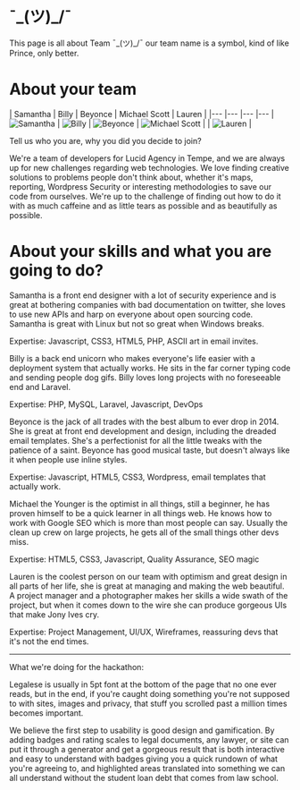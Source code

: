 ¯\_(ツ)_/¯
================

This page is all about Team ¯\_(ツ)_/¯ our team name is a symbol, kind of like Prince, only better. 


About your team
===========================

| Samantha | Billy | Beyonce | Michael Scott | Lauren |
|--- |--- |--- |---
| ![Samantha](http://secure.gravatar.com/avatar/220757a68cc9a426b6f9078ac9170d21.jpg) | 
![Billy](http://secure.gravatar.com/avatar/f041847f9cd976ec025f3dd9501edb2d.jpg) |
![Beyonce](http://secure.gravatar.com/avatar/a85684d314967429e5c77dfe65cf3bc5.jpg) |
![Michael Scott](http://secure.gravatar.com/avatar/e4e65063402813b9263c0ba9ba53f4d0.jpg) |
| ![Lauren](http://s3-us-west-2.amazonaws.com/slack-files2/avatars/2014-11-07/2961609119_1195c0bccb572b2af950_72.jpg) |

Tell us who you are, why you did you decide to join?

We're a team of developers for Lucid Agency in Tempe, and we are always up for new challenges regarding web technologies. We love finding creative solutions to problems people don't think about, whether it's maps, reporting, Wordpress Security or interesting methodologies to save our code from ourselves. We're up to the challenge of finding out how to do it with as much caffeine and as little tears as possible and as beautifully as possible.

About your skills and what you are going to do?
=======

Samantha is a front end designer with a lot of security experience and is great at bothering companies with bad documentation on twitter, she loves to use new APIs and harp on everyone about open sourcing code. Samantha is great with Linux but not so great when Windows breaks.

Expertise: Javascript, CSS3, HTML5, PHP, ASCII art in email invites.

Billy is a back end unicorn who makes everyone's life easier with a deployment system that actually works. He sits in the far corner typing code and sending people dog gifs. Billy loves long projects with no foreseeable end and Laravel.

Expertise: PHP, MySQL, Laravel, Javascript, DevOps

Beyonce is the jack of all trades with the best album to ever drop in 2014. She is great at front end development and design, including the dreaded email templates. She's a perfectionist for all the little tweaks with the patience of a saint. Beyonce has good musical taste, but doesn't always like it when people use inline styles.

Expertise: Javascript, HTML5, CSS3, Wordpress, email templates that actually work.

Michael the Younger is the optimist in all things, still a beginner, he has proven himself to be a quick learner in all things web. He knows how to work with Google SEO which is more than most people can say. Usually the clean up crew on large projects, he gets all of the small things other devs miss.

Expertise: HTML5, CSS3, Javascript, Quality Assurance, SEO magic

Lauren is the coolest person on our team with optimism and great design in all parts of her life, she is great at managing and making the web beautiful. A project manager and a photographer makes her skills a wide swath of the project, but when it comes down to the wire she can produce gorgeous UIs that make Jony Ives cry.

Expertise: Project Management, UI/UX, Wireframes, reassuring devs that it's not the end times.

------

What we're doing for the hackathon: 

Legalese is usually in 5pt font at the bottom of the page that no one ever reads, but in the end, if you're caught doing something you're not supposed to with sites, images and privacy, that stuff you scrolled past a million times becomes important.

We believe the first step to usability is good design and gamification. By adding badges and rating scales to legal documents, any lawyer, or site can put it through a generator and get a gorgeous result that is both interactive and easy to understand with badges giving you a quick rundown of what you're agreeing to, and highlighted areas translated into something we can all understand without the student loan debt that comes from law school.